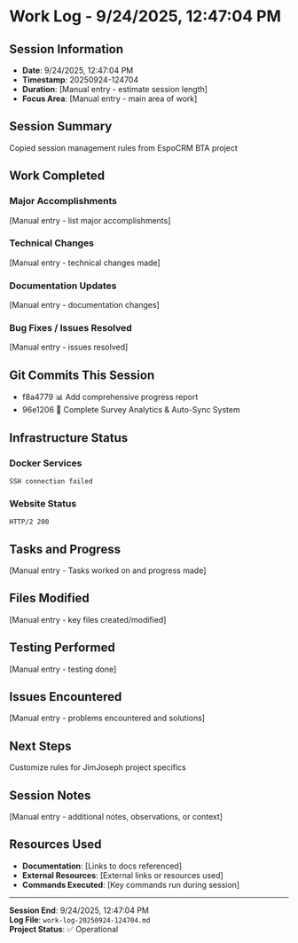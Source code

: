 # Work Log - 9/24/2025, 12:47:04 PM

## Session Information
- **Date**: 9/24/2025, 12:47:04 PM
- **Timestamp**: 20250924-124704
- **Duration**: [Manual entry - estimate session length]
- **Focus Area**: [Manual entry - main area of work]

## Session Summary
Copied session management rules from EspoCRM BTA project

## Work Completed

### Major Accomplishments
[Manual entry - list major accomplishments]

### Technical Changes
[Manual entry - technical changes made]

### Documentation Updates
[Manual entry - documentation changes]

### Bug Fixes / Issues Resolved
[Manual entry - issues resolved]

## Git Commits This Session
- f8a4779 📊 Add comprehensive progress report
- 96e1206 🎉 Complete Survey Analytics & Auto-Sync System

## Infrastructure Status
### Docker Services
```
SSH connection failed
```

### Website Status
```
HTTP/2 200
```

## Tasks and Progress
[Manual entry - Tasks worked on and progress made]

## Files Modified
[Manual entry - key files created/modified]

## Testing Performed
[Manual entry - testing done]

## Issues Encountered
[Manual entry - problems encountered and solutions]

## Next Steps
Customize rules for JimJoseph project specifics

## Session Notes
[Manual entry - additional notes, observations, or context]

## Resources Used
- **Documentation**: [Links to docs referenced]
- **External Resources**: [External links or resources used]
- **Commands Executed**: [Key commands run during session]

---

**Session End**: 9/24/2025, 12:47:04 PM  
**Log File**: `work-log-20250924-124704.md`  
**Project Status**: ✅ Operational
